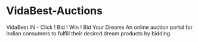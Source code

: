 VidaBest-Auctions
=================

VidaBest.IN - Click ! Bid ! Win ! Bid Your Dreams An online auction portal for Indian consumers to fulfill their desired dream products by bidding.